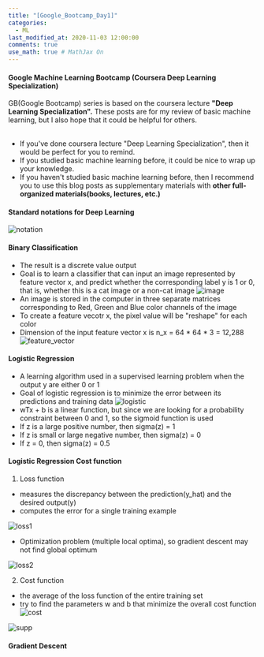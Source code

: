 ```yaml
---
title: "[Google_Bootcamp_Day1]"
categories: 
  - ML
last_modified_at: 2020-11-03 12:00:00
comments: true
use_math: true # MathJax On
---
```

#### Google Machine Learning Bootcamp (Coursera Deep Learning Specialization)

GB(Google Bootcamp) series is based on the coursera lecture **"Deep Learning Specialization".**
These posts are for my review of basic machine learning, but I also hope that it could be helpful for others.<br><br>

- If you've done coursera lecture "Deep Learning Specialization", then it would be perfect for you to remind. <br>
- If you studied basic machine learning before, it could be nice to wrap up your knowledge. <br>
- If you haven't studied basic machine learning before, then I recommend you to use this blog posts as supplementary materials with **other full-organized materials(books, lectures, etc.)**

#### Standard notations for Deep Learning 
![notation](https://user-images.githubusercontent.com/62474292/102651645-430e6b00-41b0-11eb-8e1f-83a0c334ee82.png)

#### Binary Classification
- The result is a discrete value output
- Goal is to learn a classifier that can input an image represented by feature vector x, and predict whether the corresponding label y is 1 or 0, that is, whether this is a cat image or a non-cat image
![image](https://user-images.githubusercontent.com/62474292/102651642-4144a780-41b0-11eb-91b7-0cc95a602c3b.png)
- An image is stored in the computer in three separate matrices corresponding to Red, Green and Blue color channels of the image
- To create a feature vecotr x, the pixel value will be "reshape" for each color
- Dimension of the input feature vector x is n_x = 64 * 64 * 3 = 12,288
![feature_vector](https://user-images.githubusercontent.com/62474292/102651648-443f9800-41b0-11eb-9e23-2f57acc02640.png)

#### Logistic Regression
- A learning algorithm used in a supervised learning problem when the output y are either 0 or 1
- Goal of logistic regression is to minimize the error between its predictions and training data
![logistic](https://user-images.githubusercontent.com/62474292/102656125-bc10c100-41b6-11eb-8329-21bc1d61f150.png)
- wTx + b is a linear function, but since we are looking for a probability constraint between 0 and 1, so the sigmoid function is used
- If z is a large positive number, then sigma(z) = 1
- If z is small or large negative number, then sigma(z) = 0
- If z = 0, then sigma(z) = 0.5

#### Logistic Regression Cost function

1. Loss function
- measures the discrepancy between the prediction(y_hat) and the desired output(y)
- computes the error for a single training example

![loss1](https://user-images.githubusercontent.com/62474292/102680107-cd7abd00-41f8-11eb-8fd0-0b8df4c61035.png)
- Optimization problem (multiple local optima), so gradient descent may not find global optimum

![loss2](https://user-images.githubusercontent.com/62474292/102680105-cc499000-41f8-11eb-82b2-ec7c49dac196.png)

2. Cost function
- the average of the loss function of the entire training set
- try to find the parameters w and b that minimize the overall cost function
![cost](https://user-images.githubusercontent.com/62474292/102680106-cce22680-41f8-11eb-8792-d013c8ee1273.png)

![supp](https://user-images.githubusercontent.com/62474292/102680103-c94e9f80-41f8-11eb-82c6-53a14d5c2979.png)

#### Gradient Descent
